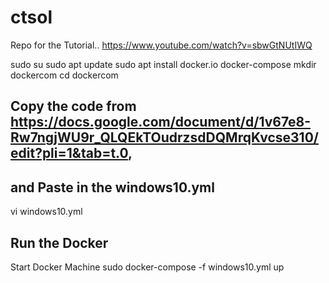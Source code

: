 # ctsol
Repo for the Tutorial.. https://www.youtube.com/watch?v=sbwGtNUtIWQ

sudo su
sudo apt update
sudo apt install docker.io docker-compose
mkdir dockercom
cd dockercom
## Copy the code from https://docs.google.com/document/d/1v67e8-Rw7ngjWU9r_QLQEkTOudrzsdDQMrqKvcse310/edit?pli=1&tab=t.0,
## and Paste in the windows10.yml
vi windows10.yml

## Run the Docker
Start Docker Machine
sudo docker-compose -f windows10.yml up

